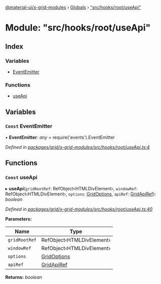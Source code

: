[@material-ui/x-grid-modules](../README.md) › [Globals](../globals.md) › ["src/hooks/root/useApi"](_src_hooks_root_useapi_.md)

# Module: "src/hooks/root/useApi"

## Index

### Variables

* [EventEmitter](_src_hooks_root_useapi_.md#const-eventemitter)

### Functions

* [useApi](_src_hooks_root_useapi_.md#const-useapi)

## Variables

### `Const` EventEmitter

• **EventEmitter**: *any* = require('events').EventEmitter

*Defined in [packages/grid/x-grid-modules/src/hooks/root/useApi.ts:4](https://github.com/mui-org/material-ui-x/blob/a679779/packages/grid/x-grid-modules/src/hooks/root/useApi.ts#L4)*

## Functions

### `Const` useApi

▸ **useApi**(`gridRootRef`: RefObject‹HTMLDivElement›, `windowRef`: RefObject‹HTMLDivElement›, `options`: [GridOptions](../interfaces/_src_models_gridoptions_.gridoptions.md), `apiRef`: [GridApiRef](_src_models_gridapiref_.md#gridapiref)): *boolean*

*Defined in [packages/grid/x-grid-modules/src/hooks/root/useApi.ts:40](https://github.com/mui-org/material-ui-x/blob/a679779/packages/grid/x-grid-modules/src/hooks/root/useApi.ts#L40)*

**Parameters:**

Name | Type |
------ | ------ |
`gridRootRef` | RefObject‹HTMLDivElement› |
`windowRef` | RefObject‹HTMLDivElement› |
`options` | [GridOptions](../interfaces/_src_models_gridoptions_.gridoptions.md) |
`apiRef` | [GridApiRef](_src_models_gridapiref_.md#gridapiref) |

**Returns:** *boolean*
